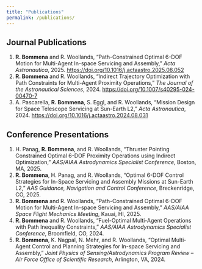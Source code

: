 ```yaml
---
title: "Publications"
permalink: /publications/
---
```


## Journal Publications

1. **R. Bommena** and R. Woollands, “Path-Constrained Optimal 6-DOF Motion for Multi-Agent In-space Servicing and Assembly,” *Acta Astronautica*, 2025. <a href="https://www.sciencedirect.com/science/article/pii/S0094576525005600" target="_blank" style="color:#1a0dab; text-decoration:none;">https://doi.org/10.1016/j.actaastro.2025.08.052</a>
2. **R. Bommena** and R. Woollands, “Indirect Trajectory Optimization with Path Constraints for Multi-Agent Proximity Operations,” *The Journal of the Astronautical Sciences*, 2024. <a href="https://doi.org/10.1007/s40295-024-00470-7" target="_blank" style="color:#1a0dab; text-decoration:none;">https://doi.org/10.1007/s40295-024-00470-7</a>
3. A. Pascarella, **R. Bommena**, S. Eggl, and R. Woollands, “Mission Design for Space Telescope Servicing at Sun-Earth L2,” *Acta Astronautica*, 2024. <a href="https://doi.org/10.1016/j.actaastro.2024.08.031" target="_blank" style="color:#1a0dab; text-decoration:none;">https://doi.org/10.1016/j.actaastro.2024.08.031</a>

## Conference Presentations

1. H. Panag, **R. Bommena**, and R. Woollands, “Thruster Pointing Constrained Optimal 6-DOF Proximity Operations using Indirect Optimization,” *AAS/AIAA Astrodynamics Specialist Conference*, Boston, MA, 2025.
2. **R. Bommena**, H. Panag, and R. Woollands, “Optimal 6-DOF Control Strategies for In-Space Servicing and Assembly Missions at Sun-Earth L2,” *AAS Guidance, Navigation and Control Conference*, Breckenridge, CO, 2025.
3. **R. Bommena** and R. Woollands, “Path-Constrained Optimal 6-DOF Motion for Multi-Agent In-space Servicing and Assembly,” *AAS/AIAA Space Flight Mechanics Meeting*, Kauai, HI, 2025.
4. **R. Bommena** and R. Woollands, “Fuel-Optimal Multi-Agent Operations with Path Inequality Constraints,” *AAS/AIAA Astrodynamics Specialist Conference*, Broomfield, CO, 2024.
5. **R. Bommena**, K. Nagpal, N. Mehr, and R. Woollands, “Optimal Multi-Agent Control and Planning Strategies for In-space Servicing and Assembly,” *Joint Physics of Sensing/Astrodynamics Program Review – Air Force Office of Scientific Research*, Arlington, VA, 2024.
